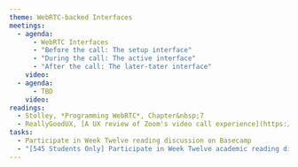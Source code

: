 ```yaml
---
theme: WebRTC-backed Interfaces
meetings:
  - agenda:
      - WebRTC Interfaces
      - "Before the call: The setup interface"
      - "During the call: The active interface"
      - "After the call: The later-tater interface"
    video:
  - agenda:
      - TBD
    video:
readings:
  - Stolley, *Programming WebRTC*, Chapter&nbsp;7
  - ReallyGoodUX, [A UX review of Zoom's video call experience](https://www.reallygoodux.io/blog/zoom-video-call-ux-review)
tasks:
  - Participate in Week Twelve reading discussion on Basecamp
  - "[545 Students Only] Participate in Week Twelve academic reading discussion on Basecamp"
---
```


<!--
  Old agendas:

  - agenda:
      - Code cleanup and QA; compare against [RTC Specification Example](https://w3c.github.io/webrtc-pc/#example-18)
      - Using third-party STUN servers
      - "[GitHub Gist](https://gist.github.com/zziuni/3741933) of third-party STUN servers"
      - Working with home routers and firewalls
    video:
  - agenda:
      - "ITMD 545: Project Four and grad-student readings"
      - Sketching out RTC-backed interfaces
      - "Before the call: The setup interface"
      - "During the call: The active interface"
      - "After the call: The later-tater interface"
-->
